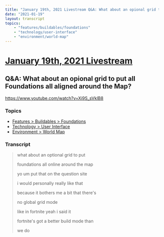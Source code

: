 ```yaml
---
title: "January 19th, 2021 Livestream Q&A: What about an opional grid to put all Foundations all aligned around the Map?"
date: "2021-01-19"
layout: transcript
topics:
    - "features/buildables/foundations"
    - "technology/user-interface"
    - "environment/world-map"
---
```

# [January 19th, 2021 Livestream](../2021-01-19.md)
## Q&A: What about an opional grid to put all Foundations all aligned around the Map?
https://www.youtube.com/watch?v=Xi9S_sVklB8

### Topics
* [Features > Buildables > Foundations](../topics/features/buildables/foundations.md)
* [Technology > User Interface](../topics/technology/user-interface.md)
* [Environment > World Map](../topics/environment/world-map.md)

### Transcript

> what about an optional grid to put
> 
> foundations all online around the map
> 
> yo um put that on the question site
> 
> i would personally really like that
> 
> because it bothers me a bit that there's
> 
> no global grid mode
> 
> like in fortnite yeah i said it
> 
> fortnite's got a better build mode than
> 
> we do
> 
